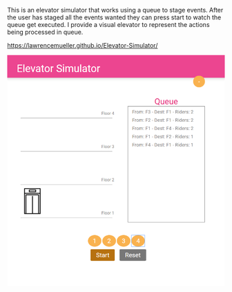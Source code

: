 This is an elevator simulator that works using a queue to stage events.
After the user has staged all the events wanted they can press start to watch the queue get executed.
I provide a visual elevator to represent the actions being processed in queue.

https://lawrencemueller.github.io/Elevator-Simulator/

![Image of the project](https://github.com/Amalazing/Elevator-Simulator/blob/master/img/demo.PNG)
